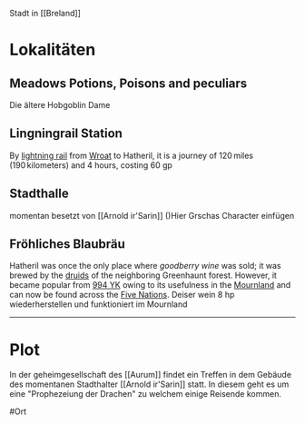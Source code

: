 Stadt in [[Breland]] 


# Lokalitäten

## Meadows Potions, Poisons and peculiars 
Die ältere Hobgoblin Dame 
## Lingningrail Station 

By [lightning rail](https://eberron.fandom.com/wiki/Lightning_rail "Lightning rail") from [Wroat](https://eberron.fandom.com/wiki/Wroat "Wroat") to Hatheril, it is a journey of 120 miles (190 kilometers) and 4 hours, costing 60 gp
## Stadthalle 
momentan besetzt von [[Arnold ir'Sarin]] ()Hier Grschas Character einfügen
## Fröhliches Blaubräu
Hatheril was once the only place where _goodberry wine_ was sold; it was brewed by the [druids](https://eberron.fandom.com/wiki/Druid "Druid") of the neighboring Greenhaunt forest. However, it became popular from [994 YK](https://eberron.fandom.com/wiki/994_YK "994 YK") owing to its usefulness in the [Mournland](https://eberron.fandom.com/wiki/Mournland "Mournland") and can now be found across the [Five Nations](https://eberron.fandom.com/wiki/Five_Nations "Five Nations").
Deiser wein 8 hp wiederherstellen und funktioniert im Mournland  


___
# Plot
In der geheimgesellschaft des [[Aurum]] findet ein Treffen in dem Gebäude des momentanen Stadthalter [[Arnold ir'Sarin]] statt. In diesem geht es um eine "Prophezeiung der Drachen" zu welchem einige Reisende kommen. 


#Ort 